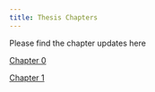 ```yaml
---
title: Thesis Chapters
---
```


Please find the chapter updates here

[Chapter 0]({{site.baseurl}}/assets/media/chapter0.pdf)

[Chapter 1]({{site.baseurl}}/assets/media/chapter1.pdf)

